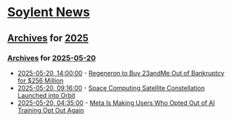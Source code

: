 # [Soylent News](../../../README.md)

## [Archives](../../index.md) for [2025](../index.md)

### [Archives](../../index.md) for [2025-05-20](index.md)

* [2025-05-20, 14:00:00](https://soylentnews.org/article.pl?sid=25/05/19/1851246&from=rss) - [Regeneron to Buy 23andMe Out of Bankruptcy for $256 Million](https://soylentnews.org/article.pl?sid=25/05/19/1851246&from=rss)
* [2025-05-20, 09:16:00](https://soylentnews.org/article.pl?sid=25/05/19/0847257&from=rss) - [Space Computing Satellite Constellation Launched into Orbit](https://soylentnews.org/article.pl?sid=25/05/19/0847257&from=rss)
* [2025-05-20, 04:35:00](https://soylentnews.org/article.pl?sid=25/05/19/0231252&from=rss) - [Meta Is Making Users Who Opted Out of AI Training Opt Out Again](https://soylentnews.org/article.pl?sid=25/05/19/0231252&from=rss)
